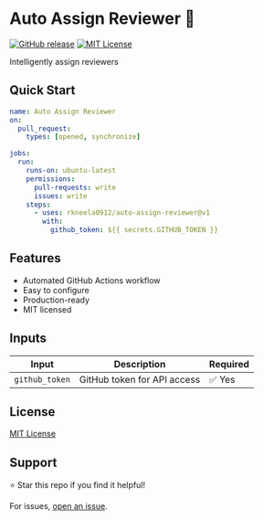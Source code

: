 # Auto Assign Reviewer 👥

[![GitHub release](https://img.shields.io/github/v/release/rkneela0912/auto-assign-reviewer)](https://github.com/rkneela0912/auto-assign-reviewer/releases) [![MIT License](https://img.shields.io/badge/License-MIT-blue.svg)](https://opensource.org/licenses/MIT)

Intelligently assign reviewers

## Quick Start

```yaml
name: Auto Assign Reviewer
on:
  pull_request:
    types: [opened, synchronize]

jobs:
  run:
    runs-on: ubuntu-latest
    permissions:
      pull-requests: write
      issues: write
    steps:
      - uses: rkneela0912/auto-assign-reviewer@v1
        with:
          github_token: ${{ secrets.GITHUB_TOKEN }}
```

## Features

- Automated GitHub Actions workflow
- Easy to configure
- Production-ready
- MIT licensed

## Inputs

| Input | Description | Required |
|-------|-------------|----------|
| `github_token` | GitHub token for API access | ✅ Yes |

## License

[MIT License](LICENSE)

## Support

⭐ Star this repo if you find it helpful!

For issues, [open an issue](https://github.com/rkneela0912/auto-assign-reviewer/issues).
